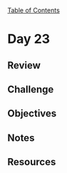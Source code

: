 
[Table of Contents](/README.md)

# Day 23

## Review

## Challenge

## Objectives

## Notes

## Resources
    